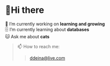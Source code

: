 # 🌻Hi there  

🤎 I’m currently working on **learning and growing**  
🗄️ I’m currently learning about **databases**  
🐱 Ask me about **cats**  
> 📫 How to reach me:
>> ddeina@live.com  
